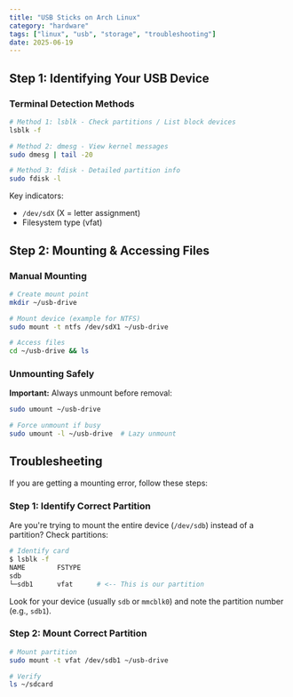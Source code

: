 ```yaml
---
title: "USB Sticks on Arch Linux"
category: "hardware"
tags: ["linux", "usb", "storage", "troubleshooting"]
date: 2025-06-19
---
```



## **Step 1: Identifying Your USB Device**

### **Terminal Detection Methods**
```bash
# Method 1: lsblk - Check partitions / List block devices
lsblk -f

# Method 2: dmesg - View kernel messages
sudo dmesg | tail -20

# Method 3: fdisk - Detailed partition info
sudo fdisk -l
```

Key indicators:
- `/dev/sdX` (X = letter assignment)
- Filesystem type (vfat)

## **Step 2: Mounting & Accessing Files**

### **Manual Mounting**
```bash
# Create mount point
mkdir ~/usb-drive

# Mount device (example for NTFS)
sudo mount -t ntfs /dev/sdX1 ~/usb-drive

# Access files
cd ~/usb-drive && ls
```

### **Unmounting Safely**

**Important:** Always unmount before removal:
```bash
sudo umount ~/usb-drive

# Force unmount if busy
sudo umount -l ~/usb-drive  # Lazy unmount
```

## Troublesheeting

If you are getting a mounting error, follow these steps:

### Step 1: Identify Correct Partition
Are you're trying to mount the entire device (`/dev/sdb`) instead of a partition? Check partitions:
```bash
# Identify card
$ lsblk -f
NAME        FSTYPE 
sdb
└─sdb1      vfat      # <-- This is our partition
```
Look for your device (usually `sdb` or `mmcblk0`) and note the partition number (e.g., `sdb1`).

### Step 2: Mount Correct Partition
```bash
# Mount partition
sudo mount -t vfat /dev/sdb1 ~/usb-drive

# Verify
ls ~/sdcard
```

